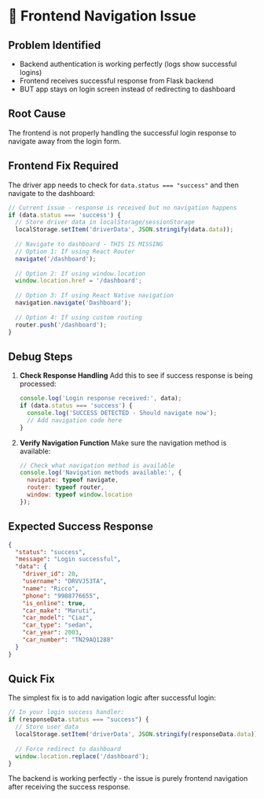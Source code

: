 # **🔧 Frontend Navigation Issue**

## **Problem Identified**
- Backend authentication is working perfectly (logs show successful logins)
- Frontend receives successful response from Flask backend
- BUT app stays on login screen instead of redirecting to dashboard

## **Root Cause**
The frontend is not properly handling the successful login response to navigate away from the login form.

## **Frontend Fix Required**

The driver app needs to check for `data.status === "success"` and then navigate to the dashboard:

```javascript
// Current issue - response is received but no navigation happens
if (data.status === 'success') {
  // Store driver data in localStorage/sessionStorage
  localStorage.setItem('driverData', JSON.stringify(data.data));
  
  // Navigate to dashboard - THIS IS MISSING
  // Option 1: If using React Router
  navigate('/dashboard');
  
  // Option 2: If using window.location
  window.location.href = '/dashboard';
  
  // Option 3: If using React Native navigation
  navigation.navigate('Dashboard');
  
  // Option 4: If using custom routing
  router.push('/dashboard');
}
```

## **Debug Steps**

1. **Check Response Handling**
   Add this to see if success response is being processed:
   ```javascript
   console.log('Login response received:', data);
   if (data.status === 'success') {
     console.log('SUCCESS DETECTED - Should navigate now');
     // Add navigation code here
   }
   ```

2. **Verify Navigation Function**
   Make sure the navigation method is available:
   ```javascript
   // Check what navigation method is available
   console.log('Navigation methods available:', {
     navigate: typeof navigate,
     router: typeof router,
     window: typeof window.location
   });
   ```

## **Expected Success Response**
```json
{
  "status": "success",
  "message": "Login successful",
  "data": {
    "driver_id": 20,
    "username": "DRVVJ53TA", 
    "name": "Ricco",
    "phone": "9988776655",
    "is_online": true,
    "car_make": "Maruti",
    "car_model": "Ciaz",
    "car_type": "sedan",
    "car_year": 2003,
    "car_number": "TN29AQ1288"
  }
}
```

## **Quick Fix**
The simplest fix is to add navigation logic after successful login:

```javascript
// In your login success handler:
if (responseData.status === "success") {
  // Store user data
  localStorage.setItem('driverData', JSON.stringify(responseData.data));
  
  // Force redirect to dashboard
  window.location.replace('/dashboard');
}
```

The backend is working perfectly - the issue is purely frontend navigation after receiving the success response.